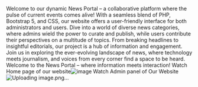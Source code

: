 Welcome to our dynamic News Portal – a collaborative platform where the pulse of current events comes alive! With a seamless blend of PHP, Bootstrap 5, and CSS, our website offers a user-friendly interface for both administrators and users. Dive into a world of diverse news categories, where admins wield the power to curate and publish, while users contribute their perspectives on a multitude of topics. From breaking headlines to insightful editorials, our project is a hub of information and engagement. Join us in exploring the ever-evolving landscape of news, where technology meets journalism, and voices from every corner find a space to be heard. Welcome to the News Portal – where information meets interaction!
Watch Home page of our website![image](https://github.com/tyubraj96/news_website/assets/131554500/906821ef-1b80-4eb7-8714-f21bce1cf56f)
Watch Admin panel of Our Website![Uploading image.png…]()
